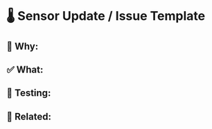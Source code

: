 # 🌡️ Sensor Update / Issue Template

## 🧐 Why:
<!--
Describe the reason for this issue or change.
What problem is it solving?
Is it related to a sensor improvement, bug, or new integration?
-->

## ✅ What:
<!--
Clearly outline what is being added, changed, or fixed.
Include implementation details if relevant.
-->

## 🧪 Testing:
<!--
How was this tested? Any edge cases?
-->

## 📎 Related:
<!--
Link related issues, PRs, tickets (if any).
-->
